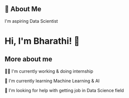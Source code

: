 

## 🚀 About Me
I'm aspiring Data Scientist 


# Hi, I'm Bharathi! 👋


## More about me
👩‍💻 I'm currently working & doing internship 

🧠 I'm currently learning Machine Learning & AI

🤔 I'm looking for help with getting job in Data Science field








